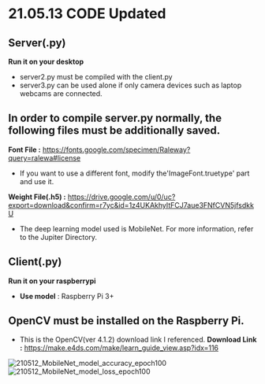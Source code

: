 # 21.05.13 CODE Updated

## Server(.py)
**Run it on your desktop**
* server2.py must be compiled with the client.py
* server3.py can be used alone if only camera devices such as laptop webcams are connected.

## In order to compile server.py normally, the following files must be additionally saved.
**Font File :** https://fonts.google.com/specimen/Raleway?query=ralewa#license
* If you want to use a different font, modify the'ImageFont.truetype' part and use it.

**Weight File(.h5) :** https://drive.google.com/u/0/uc?export=download&confirm=r7yc&id=1z4UKAkhyItFCJ7aue3FNfCVN5jfsdkkU
* The deep learning model used is MobileNet. For more information, refer to the Jupiter Directory.

## Client(.py)
**Run it on your raspberrypi**
* **Use model** : Raspberry Pi 3+

## OpenCV must be installed on the Raspberry Pi.
* This is the OpenCV(ver 4.1.2) download link I referenced.
**Download Link :** https://make.e4ds.com/make/learn_guide_view.asp?idx=116


![210512_MobileNet_model_accuracy_epoch100](https://user-images.githubusercontent.com/75024126/117928225-3690d780-b336-11eb-94c9-e22fbc7a681c.png)
![210512_MobileNet_model_loss_epoch100](https://user-images.githubusercontent.com/75024126/117928234-38f33180-b336-11eb-9427-f2ed5f119339.png)
